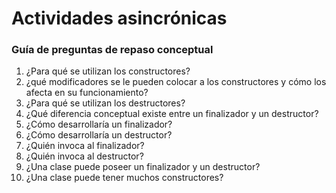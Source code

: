 # Actividades asincrónicas

### Guía de preguntas de repaso conceptual

1. ¿Para qué se utilizan los constructores?
2. ¿qué modificadores se le pueden colocar a los constructores y cómo los afecta en su funcionamiento?
3. ¿Para qué se utilizan los destructores?
4. ¿Qué diferencia conceptual existe entre un finalizador y un destructor?
5. ¿Cómo desarrollaría un finalizador?
6. ¿Cómo desarrollaría un destructor?
7. ¿Quién invoca al finalizador?
8. ¿Quién invoca al destructor?
9. ¿Una clase puede poseer un finalizador y un destructor?
10. ¿Una clase puede tener muchos constructores?